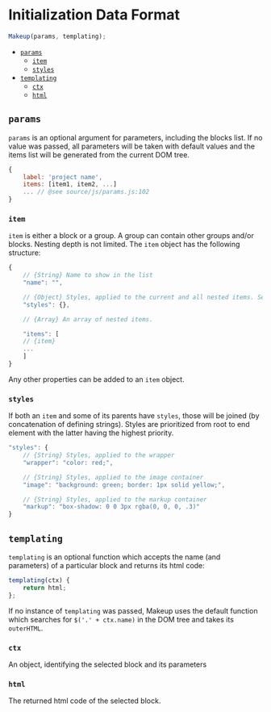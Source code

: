 # Initialization Data Format

```js
Makeup(params, templating);
```

- [`params`](#params)
  - [`item`](#item)
  - [`styles`](#styles)
- [`templating`](#templating)
  - [`ctx`](#ctx)
  - [`html`](#html)

## `params`

`params` is an optional argument for parameters, including the blocks list. If no value was passed, all parameters will be taken with default values and the items list will be generated from the current DOM tree.

```js
{
    label: 'project name',
    items: [item1, item2, ...]
    ... // @see source/js/params.js:102
}
```

### `item`

`item` is either a block or a group. A group can contain other groups and/or blocks. Nesting depth is not limited. The `item` object has the following structure:

```js
{
    // {String} Name to show in the list
    "name": "",

    // {Object} Styles, applied to the current and all nested items. See the paragraph on styles.
    "styles": {},

    // {Array} An array of nested items.

    "items": [
    // {item}
    ...
    ]
}
```
Any other properties can be added to an `item` object.


### `styles`

If both an `item` and some of its parents have `styles`, those will be joined (by concatenation of defining strings). Styles are prioritized from root to end element with the latter having the highest priority.

```js
"styles": {
    // {String} Styles, applied to the wrapper
    "wrapper": "color: red;",

    // {String} Styles, applied to the image container
    "image": "background: green; border: 1px solid yellow;",

    // {String} Styles, applied to the markup container
    "markup": "box-shadow: 0 0 3px rgba(0, 0, 0, .3)"
}
```

## `templating`

`templating` is an optional function which accepts the name (and parameters) of a particular block and returns its html code:

```js
templating(ctx) {
    return html;
};
```

If no instance of `templating` was passed, Makeup uses the default function which searches for `$('.' + ctx.name)` in the DOM tree and takes its `outerHTML`.

### `ctx`
An object, identifying the selected block and its parameters

### `html`

The returned html code of the selected block.
